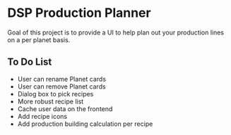 # DSP Production Planner

Goal of this project is to provide a UI to help plan out your production lines on a per planet basis.

## To Do List
- User can rename Planet cards
- User can remove Planet cards
- Dialog box to pick recipes
- More robust recipe list
- Cache user data on the frontend
- Add recipe icons
- Add production building calculation per recipe
